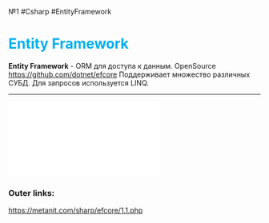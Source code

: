 №1 #Csharp #EntityFramework

# <font color="#00b0f0">Entity Framework</font>

**Entity Framework** - ORM для доступа к данным. 
OpenSource https://github.com/dotnet/efcore
Поддерживает множество различных СУБД.
Для запросов используется LINQ.

---
![2. Первое приложение](1.%20Languages/C-sharp/Базы%20данных/EF%20Core/1.%20Введение/2.%20Первое%20приложение.md)


### Outer links:
https://metanit.com/sharp/efcore/1.1.php